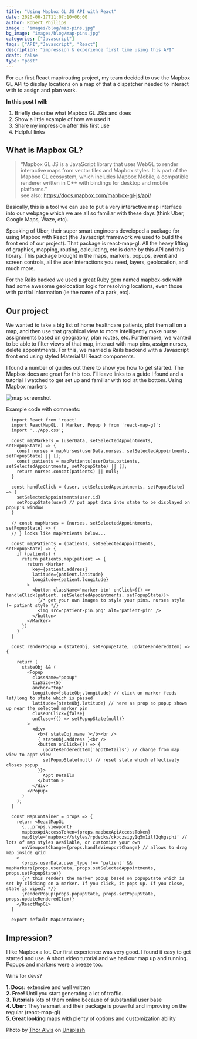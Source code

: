 ```yaml
---
title: "Using Mapbox GL JS API with React"
date: 2020-06-17T11:07:10+06:00
author: Robert Phillips
image : "images/blog/map-pins.jpg"
bg_image: "images/blog/map-pins.jpg"
categories: ["Javascript"]
tags: ["API","Javascript", "React"]
description: "impression & experience first time using this API"
draft: false
type: "post"
---
```



For our first React map/routing project, my team decided to use the Mapbox GL API to display locations on a map of that a dispatcher needed to interact with to assign and plan work.  

**In this post I will:**  
1. Briefly describe what Mapbox GL JSis and does
2. Show a little example of how we used it
3. Share my impression after this first use
4. Helpful links

## What is Mapbox GL?
> “Mapbox GL JS is a JavaScript library that uses WebGL to render interactive maps from vector tiles and Mapbox styles. It is part of the Mapbox GL ecosystem, which includes Mapbox Mobile, a compatible renderer written in C++ with bindings for desktop and mobile platforms.”  
see also: https://docs.mapbox.com/mapbox-gl-js/api/  

Basically, this is a tool we can use to put a very interactive map interface into our webpage which we are all so familiar with these days (think Uber, Google Maps, Waze, etc).  

Speaking of Uber, their super smart engineers developed a package for using Mapbox with React (the Javascript framework we used to build the front end of our project). That package is react-map-gl. All the heavy lifting of graphics, mapping, routing, calculating, etc is done by this API and this library. This package brought in the maps, markers, popups, event and screen controls, all the user interactions you need, layers, geolocation, and much more.  

For the Rails backed we used a great Ruby gem named mapbox-sdk with had some awesome geolocation logic for resolving locations, even those with partial information (ie the name of a park, etc).  

## Our project
We wanted to take a big list of home healthcare patients, plot them all on a map, and then use that graphical view to more intelligently make nurse assignments based on geography, plan routes, etc. Furthermore, we wanted to be able to filter views of that map, interact with map pins, assign nurses, delete appointments. For this, we married a Rails backend with a Javascript front end using styled Material UI React components.  

I found a number of guides out there to show you how to get started. The Mapbox docs are great for this too. I’ll leave links to a guide I found and a tutorial I watched to get set up and familiar with tool at the bottom.
Using Mapbox markers

![map screenshot](/images/blog/dispatch-map.png)

Example code with comments:  
```
  import React from 'react'
  import ReactMapGL, { Marker, Popup } from 'react-map-gl';
  import '../App.css';

  const mapMarkers = (userData, setSelectedAppointments, setPopupState) => {
    const nurses = mapNurses(userData.nurses, setSelectedAppointments, setPopupState) || [];
    const patients = mapPatients(userData.patients, setSelectedAppointments, setPopupState) || [];
    return nurses.concat(patients) || null;
  }

  const handleClick = (user, setSelectedAppointments, setPopupState) => {
    setSelectedAppointments(user.id)
    setPopupState(user) // put appt data into state to be displayed on popup's window
  }

  // const mapNurses = (nurses, setSelectedAppointments, setPopupState) => {
  // } looks like mapPatients below...

  const mapPatients = (patients, setSelectedAppointments, setPopupState) => {
    if (patients) {
      return patients.map(patient => {
        return <Marker
          key={patient.address}
          latitude={patient.latitude}
          longitude={patient.longitude}
        >
          <button className='marker-btn' onClick={() => handleClick(patient, setSelectedAppointments, setPopupState)}>
            {/* get your own images to style your pins. nurses style != patient style */}
            <img src='patient-pin.png' alt='patient-pin' />
          </button>
        </Marker>
      })
    }
  }

  const renderPopup = (stateObj, setPopupState, updateRenderedItem) => {

    return (
      stateObj && (
        <Popup
          className="popup"
          tipSize={5}
          anchor="top"
          longitude={stateObj.longitude} // click on marker feeds lat/long to state which is passed
          latitude={stateObj.latitude} // here as prop so popup shows up near the selected marker pin
          closeOnClick={false}
          onClose={() => setPopupState(null)}
        >
          <div>
            <b>{ stateObj.name }</b><br />
            { stateObj.address }<br />
            <button onClick={() => {
              updateRenderedItem('apptDetails') // change from map view to appt view
              setPopupState(null) // reset state which effectively closes popup
            }}>
              Appt Details
            </button >
          </div>
        </Popup>
      )
    );
  }

  const MapContainer = props => {
    return <ReactMapGL
      {...props.viewport}
      mapboxApiAccessToken={props.mapboxApiAccessToken}
      mapStyle='mapbox://styles/rpdecks/ckbczsigy1q5m1ilf2qhgsphi' // lots of map styles available, or customize your own
      onViewportChange={props.handleViewportChange} // allows to drag map inside grid
    >
      {props.userData.user_type !== 'patient' && mapMarkers(props.userData, props.setSelectedAppointments, props.setPopupState)}
      {/* this renders the marker popup based on popupState which is set by clicking on a marker. If you click, it pops up. If you close, state is wiped. */}
      {renderPopup(props.popupState, props.setPopupState, props.updateRenderedItem)}
    </ReactMapGL>
  }

  export default MapContainer;
```
## Impression?
I like Mapbox a lot. Our first experience was very good. I found it easy to get started and use. A short video tutorial and we had our map up and running. Popups and markers were a breeze too.  

Wins for devs?  

**1. Docs:** extensive and well written  
**2. Free!** Until you start generating a lot of traffic.  
**3. Tutorials** lots of them online because of substantial user base  
**4. Uber:** They’re smart and their package is powerful and improving on the regular (react-map-gl)  
**5. Great looking** maps with plenty of options and customization ability

Photo by [Thor Alvis](https://unsplash.com/@terminath0r?utm_source=unsplash&amp;utm_medium=referral&amp;utm_content=creditCopyText) on [Unsplash](https://unsplash.com/s/photos/map?utm_source=unsplash&amp;utm_medium=referral&amp;utm_content=creditCopyText)